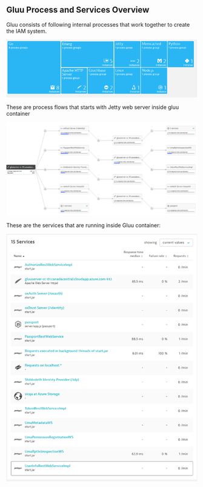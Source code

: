 ## Gluu Process and Services Overview 
Gluu consists of following internal processes that work together to create the IAM system.

![](images/processes1.png)

These are process flows that starts with Jetty web server inside gluu container

![](images/processes.png)

These are the services that are running inside Gluu container:

![](images/services.png)